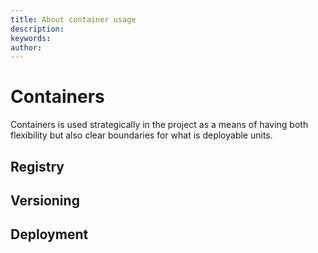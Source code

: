 ```yaml
---
title: About container usage
description: 
keywords: 
author: 
---
```

# Containers

Containers is used strategically in the project as a means of having both flexibility but also clear
boundaries for what is deployable units.

## Registry

## Versioning

## Deployment